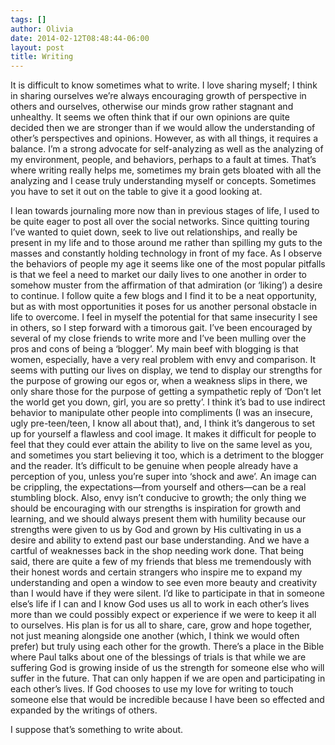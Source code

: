 ```yaml
---
tags: []
author: Olivia
date: 2014-02-12T08:48:44-06:00
layout: post
title: Writing
---
```


It is difficult to know sometimes what to write. I love sharing myself; I think in sharing ourselves we’re always encouraging growth of perspective in others and ourselves, otherwise our minds grow rather stagnant and unhealthy. It seems we often think that if our own opinions are quite decided then we are stronger than if we would allow the understanding of other’s perspectives and opinions. However, as with all things, it requires a balance. I’m a strong advocate for self-analyzing as well as the analyzing of my environment, people, and behaviors, perhaps to a fault at times. That’s where writing really helps me, sometimes my brain gets bloated with all the analyzing and I cease truly understanding myself or concepts. Sometimes you have to set it out on the table to give it a good looking at.

I lean towards journaling more now than in previous stages of life, I used to be quite eager to post all over the social networks. Since quitting touring I’ve wanted to quiet down, seek to live out relationships, and really be present in my life and to those around me rather than spilling my guts to the masses and constantly holding technology in front of my face. As I observe the behaviors of people my age it seems like one of the most popular pitfalls is that we feel a need to market our daily lives to one another in order to somehow muster from the affirmation of that admiration (or ‘liking’) a desire to continue. I follow quite a few blogs and I find it to be a neat opportunity, but as with most opportunities it poses for us another personal obstacle in life to overcome. I feel in myself the potential for that same insecurity I see in others, so I step forward with a timorous gait. I’ve been encouraged by several of my close friends to write more and I’ve been mulling over the pros and cons of being a ‘blogger’. My main beef with blogging is that women, especially, have a very real problem with envy and comparison. It seems with putting our lives on display, we tend to display our strengths for the purpose of growing our egos or, when a weakness slips in there, we only share those for the purpose of getting a sympathetic reply of ‘Don’t let the world get you down, girl, you are so pretty’. I think it’s bad to use indirect behavior to manipulate other people into compliments (I was an insecure, ugly pre-teen/teen, I know all about that), and, I think it’s dangerous to set up for yourself a flawless and cool image. It makes it difficult for people to feel that they could ever attain the ability to live on the same level as you, and sometimes you start believing it too, which is a detriment to the blogger and the reader. It’s difficult to be genuine when people already have a perception of you, unless you’re super into ‘shock and awe’. An image can be crippling, the expectations—from yourself and others—can be a real stumbling block. Also, envy isn’t conducive to growth; the only thing we should be encouraging with our strengths is inspiration for growth and learning, and we should always present them with humility because our strengths were given to us by God and grown by His cultivating in us a desire and ability to extend past our base understanding. And we have a cartful of weaknesses back in the shop needing work done. That being said, there are quite a few of my friends that bless me tremendously with their honest words and certain strangers who inspire me to expand my understanding and open a window to see even more beauty and creativity than I would have if they were silent. I’d like to participate in that in someone else’s life if I can and I know God uses us all to work in each other’s lives more than we could possibly expect or experience if we were to keep it all to ourselves. His plan is for us all to share, care, grow and hope together, not just meaning alongside one another (which, I think we would often prefer) but truly using each other for the growth. There’s a place in the Bible where Paul talks about one of the blessings of trials is that while we are suffering God is growing inside of us the strength for someone else who will suffer in the future. That can only happen if we are open and participating in each other’s lives. If God chooses to use my love for writing to touch someone else that would be incredible because I have been so effected and expanded by the writings of others.

I suppose that’s something to write about.
